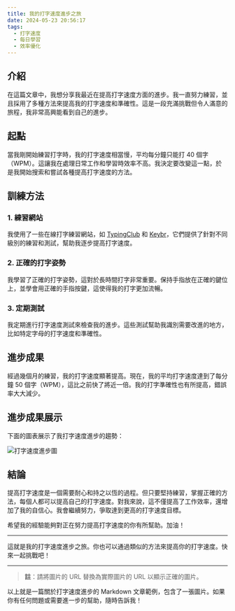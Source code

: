 ```yaml
---
title: 我的打字速度進步之旅
date: 2024-05-23 20:56:17
tags:
  - 打字速度
  - 每日學習
  - 效率優化
---
```


## 介紹

在這篇文章中，我想分享我最近在提高打字速度方面的進步。我一直努力練習，並且採用了多種方法來提高我的打字速度和準確性。這是一段充滿挑戰但令人滿意的旅程，我非常高興能看到自己的進步。

## 起點

當我剛開始練習打字時，我的打字速度相當慢，平均每分鐘只能打 40 個字（WPM）。這讓我在處理日常工作和學習時效率不高。我決定要改變這一點，於是我開始搜索和嘗試各種提高打字速度的方法。

## 訓練方法

### 1. 練習網站

我使用了一些在線打字練習網站，如 [TypingClub](https://www.typingclub.com/) 和 [Keybr](https://www.keybr.com/)，它們提供了針對不同級別的練習和測試，幫助我逐步提高打字速度。

### 2. 正確的打字姿勢

我學習了正確的打字姿勢，這對於長時間打字非常重要。保持手指放在正確的鍵位上，並學會用正確的手指按鍵，這使得我的打字更加流暢。

### 3. 定期測試

我定期進行打字速度測試來檢查我的進步。這些測試幫助我識別需要改進的地方，比如特定字母的打字速度和準確性。

## 進步成果

經過幾個月的練習，我的打字速度顯著提高。現在，我的平均打字速度達到了每分鐘 50 個字（WPM），這比之前快了將近一倍。我的打字準確性也有所提高，錯誤率大大減少。

## 進步成果展示

下面的圖表展示了我打字速度進步的趨勢：

![打字速度進步圖](https://firebasestorage.googleapis.com/v0/b/coffeeblog-2f710.appspot.com/o/Screenshot%202024-05-22%20at%205.16.26%E2%80%AFPM.png?alt=media&token=062d0533-9547-418c-9fb1-5dfe0c97efef)

## 結論

提高打字速度是一個需要耐心和持之以恆的過程。但只要堅持練習，掌握正確的方法，每個人都可以提高自己的打字速度。對我來說，這不僅提高了工作效率，還增加了我的自信心。我會繼續努力，爭取達到更高的打字速度目標。

希望我的經驗能夠對正在努力提高打字速度的你有所幫助。加油！

---

這就是我的打字速度進步之旅。你也可以通過類似的方法來提高你的打字速度。快來一起挑戰吧！

---

> **註**：請將圖片的 URL 替換為實際圖片的 URL 以顯示正確的圖片。

以上就是一篇關於打字速度進步的 Markdown 文章範例，包含了一張圖片。如果你有任何問題或需要進一步的幫助，隨時告訴我！
